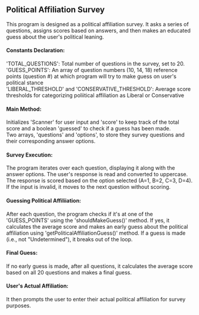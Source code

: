 <h2>Political Affiliation Survey</h2>


This program is designed as a political affiliation survey. It asks a series of questions, assigns scores based on answers, and then makes an educated guess about the user's political leaning. 

<h4>Constants Declaration:</h4>
'TOTAL_QUESTIONS': Total number of questions in the survey, set to 20.
<br/>
'GUESS_POINTS': An array of question numbers (10, 14, 18) reference points (question #) at which program will try to make guess on user's political stance
<br/>
'LIBERAL_THRESHOLD' and 'CONSERVATIVE_THRESHOLD': Average score thresholds for categorizing poliitical affiliation as Liberal or Conservative

<h4>Main Method:</h4>
Initializes 'Scanner' for user input and 'score' to keep track of the total score and a boolean 'guessed' to check if a guess has been made.
<br/>
Two arrays, 'questions' and 'options', to store they survey questions and their corresponding answer options.

<h4>Survey Execution:</h4>
The program iterates over each question, displaying it along with the answer options. The user's response is read and converted to uppercase. The response is scored based on the option selected (A=1, B=2, C=3, D=4). If the input is invalid, it moves to the next question without scoring.

<h4>Guessing Political Affiliiation:</h4>
After each question, the program checks if it's at one of the 'GUESS_POINTS' using the 'shouldMakeGuess()' method. If yes, it calculates the average score and makes an early guess about the political affiliation using 'getPoliticalAffiliationGuess()' method. If a guess is made (i.e., not "Undetermined"), it breaks out of the loop.

<h4>Final Guess:</h4>
If no early guess is made, after all questions, it calculates the average score based on all 20 questions and makes a final guess.

<h4>User's Actual Affiliation:</h4>
It then prompts the user to enter their actual political affiliation for survey purposes.
